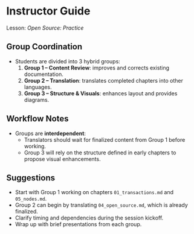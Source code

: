 # Instructor Guide

Lesson: *Open Source: Practice*

## Group Coordination
- Students are divided into 3 hybrid groups:
  1. **Group 1 – Content Review**: improves and corrects existing documentation.
  2. **Group 2 – Translation**: translates completed chapters into other languages.
  3. **Group 3 – Structure & Visuals**: enhances layout and provides diagrams.

## Workflow Notes
- Groups are **interdependent**:
  - Translators should wait for finalized content from Group 1 before working.
  - Group 3 will rely on the structure defined in early chapters to propose visual enhancements.

## Suggestions
- Start with Group 1 working on chapters `01_transactions.md` and `05_nodes.md`.
- Group 2 can begin by translating `04_open_source.md`, which is already finalized.
- Clarify timing and dependencies during the session kickoff.
- Wrap up with brief presentations from each group.
